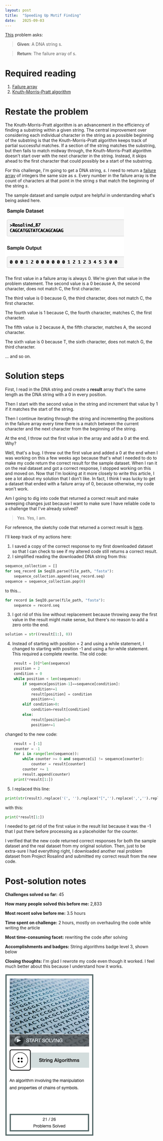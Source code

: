 ```yaml
---
layout: post
title:  "Speeding Up Motif Finding"
date:   2025-09-03
---
```


[This](https://rosalind.info/problems/kmp/) problem asks:

> **Given**: A DNA string s.

> **Return**: The failure array of s.

<!--break-->

# Required reading
1. [Failure array](https://rosalind.info/glossary/failure-array/)
2. [Knuth–Morris–Pratt algorithm](https://en.wikipedia.org/wiki/Knuth%E2%80%93Morris%E2%80%93Pratt_algorithm)

# Restate the problem
The Knuth-Morris-Pratt algorithm is an advancement in the efficiency of finding a substring within a given string. The central improvement over considering each individual character in the string as a possible beginning of the substring is that the Knuth-Morris-Pratt algorithm keeps track of partial successful matches. If a section of the string matches the substring, but then fails to match midway through, the Knuth-Morris-Pratt algorithm doesn't start over with the next character in the string. Instead, it skips ahead to the first character that could possibly be a start of the substring.

For this challenge, I'm going to get a DNA string, _s_. I need to return a [failure array](https://rosalind.info/glossary/failure-array/) of integers the same size as _s_. Every number in the failure array is the count of characters at that point in the string _s_ that match the beginning of the string _s_.

The sample dataset and sample output are helpful in understanding what's being asked here.

![kmp-sample-dataset.png](../assets/kmp-sample-dataset.png)

The first value in a failure array is always 0. We're given that value in the problem statement. The second value is a 0 because A, the second character, does not match C, the first character.

The third value is 0 because G, the third character, does not match C, the first character.

The fourth value is 1 because C, the fourth character, matches C, the first character.

The fifth value is 2 because A, the fifth character, matches A, the second character.

The sixth value is 0 because T, the sixth character, does not match G, the third character.

... and so on.

# Solution steps
First, I read in the DNA string and create a **result** array that's the same length as the DNA string with a 0 in every position.

Then I start with the second value in the string and increment that value by 1 if it matches the start of the string.

Then I continue iterating through the string and incrementing the positions in the failure array every time there is a match between the current character and the next character from the beginning of the string.

At the end, I throw out the first value in the array and add a 0 at the end. Why?

Well, that's a bug. I threw out the first value and added a 0 at the end when I was working on this a few weeks ago because that's what I needed to do to make my code return the correct result for the sample dataset. When I ran it on the real dataset and got a correct response, I stopped working on this and moved on. Now that I'm looking at it more closely to write this article, I see a lot about my solution that I don't like. In fact, I think I was lucky to get a dataset that ended with a failure array of 0, because otherwise, my code won't work.

Am I going to dig into code that returned a correct result and make sweeping changes just because I want to make sure I have reliable code to a challenge that I've already solved?

> Yes. Yes, I am.

For reference, the sketchy code that returned a correct result is [here](https://github.com/rmbryan71/rosalind/commit/d6d9b5feed55e4717bce5891b48ca7f0c879b45a).

I'll keep track of my actions here:
1. I saved a copy of the correct response to my first downloaded dataset so that I can check to see if my altered code still returns a correct result.
2. I simplified reading the downloaded DNA string from this:

```python
sequence_collection = []
for seq_record in SeqIO.parse(file_path, "fasta"):
    sequence_collection.append(seq_record.seq)
sequence = sequence_collection.pop(0)
```

to this...

```python
for record in SeqIO.parse(file_path, "fasta"):
    sequence = record.seq
```

3. I got rid of this line without replacement because throwing away the first value in the result might make sense, but there's no reason to add a zero onto the end.
```python
solution = str((result[1:], 0))
```

4. Instead of starting with position = 2 and using a while statement, I changed to starting with position -1 and using a for-while statement. This required a complete rewrite. The old code:
```python
    result = [0]*len(sequence)
    position = 2
    condition = 0
    while position < len(sequence):
        if sequence[position-1]==sequence[condition]:
            condition+=1
            result[position] = condition
            position+=1
        elif condition>0:
            condition=result[condition]
        else:
            result[position]=0
            position+=1
```

changed to the new code:

```python
    result = [-1]
    counter = -1
    for i in range(len(sequence)):
        while counter >= 0 and sequence[i] != sequence[counter]:
            counter = result[counter]
        counter += 1
        result.append(counter)
    print(*result[1:])
```

5. I replaced this line:
```python
print(str(result).replace('(', '').replace("[",'').replace(',','').replace(']','').replace(')',''))
```

with this:

```python
print(*result[1:])
```

I needed to get rid of the first value in the result list because it was the -1 that I put there before processing as a placeholder for the counter.

I verified that the new code returned correct responses for both the sample dataset and the real dataset from my original solution. Then, just to be extra-sure I had everything right, I downloaded another real problem dataset from Project Rosalind and submitted my correct result from the new code.

# Post-solution notes
**Challenges solved so far:** 45

**How many people solved this before me:** 2,833

**Most recent solve before me:** 3.5 hours

**Time spent on challenge:** 2 hours, mostly on overhauling the code while writing the article

**Most time-consuming facet:** rewriting the code after solving

**Accomplishments and badges:** String algorithms badge level 3, shown below

**Closing thoughts:** I'm glad I rewrote my code even though it worked. I feel much better about this because I understand how it works.

![string-badge-3.png](../assets/string-badge-3.png)
